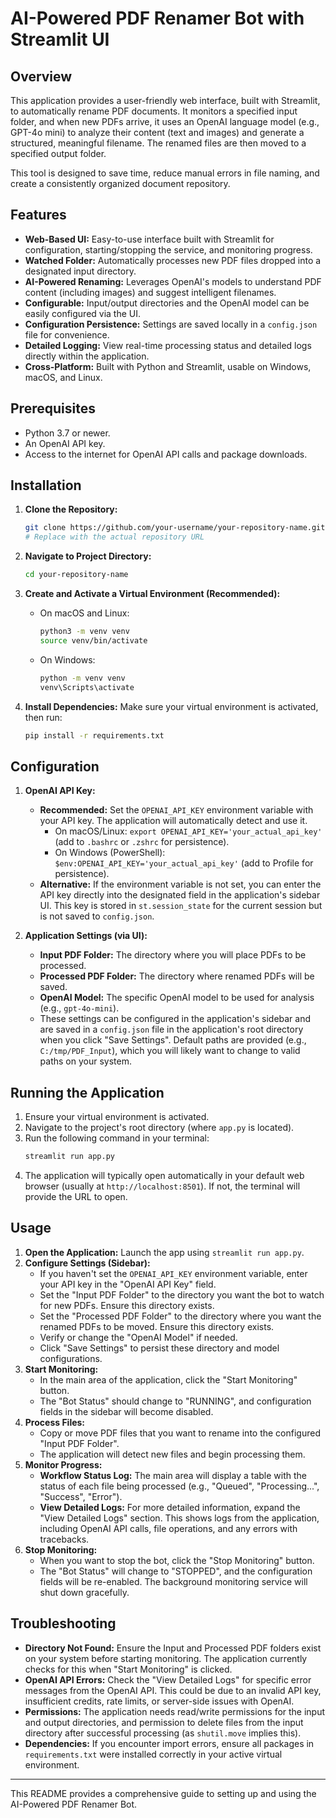 # AI-Powered PDF Renamer Bot with Streamlit UI

## Overview

This application provides a user-friendly web interface, built with Streamlit, to automatically rename PDF documents. It monitors a specified input folder, and when new PDFs arrive, it uses an OpenAI language model (e.g., GPT-4o mini) to analyze their content (text and images) and generate a structured, meaningful filename. The renamed files are then moved to a specified output folder.

This tool is designed to save time, reduce manual errors in file naming, and create a consistently organized document repository.

## Features

*   **Web-Based UI:** Easy-to-use interface built with Streamlit for configuration, starting/stopping the service, and monitoring progress.
*   **Watched Folder:** Automatically processes new PDF files dropped into a designated input directory.
*   **AI-Powered Renaming:** Leverages OpenAI's models to understand PDF content (including images) and suggest intelligent filenames.
*   **Configurable:** Input/output directories and the OpenAI model can be easily configured via the UI.
*   **Configuration Persistence:** Settings are saved locally in a `config.json` file for convenience.
*   **Detailed Logging:** View real-time processing status and detailed logs directly within the application.
*   **Cross-Platform:** Built with Python and Streamlit, usable on Windows, macOS, and Linux.

## Prerequisites

*   Python 3.7 or newer.
*   An OpenAI API key.
*   Access to the internet for OpenAI API calls and package downloads.

## Installation

1.  **Clone the Repository:**
    ```bash
    git clone https://github.com/your-username/your-repository-name.git
    # Replace with the actual repository URL
    ```

2.  **Navigate to Project Directory:**
    ```bash
    cd your-repository-name
    ```

3.  **Create and Activate a Virtual Environment (Recommended):**
    *   On macOS and Linux:
        ```bash
        python3 -m venv venv
        source venv/bin/activate
        ```
    *   On Windows:
        ```bash
        python -m venv venv
        venv\Scripts\activate
        ```

4.  **Install Dependencies:**
    Make sure your virtual environment is activated, then run:
    ```bash
    pip install -r requirements.txt
    ```

## Configuration

1.  **OpenAI API Key:**
    *   **Recommended:** Set the `OPENAI_API_KEY` environment variable with your API key. The application will automatically detect and use it.
        *   On macOS/Linux: `export OPENAI_API_KEY='your_actual_api_key'` (add to `.bashrc` or `.zshrc` for persistence).
        *   On Windows (PowerShell): `$env:OPENAI_API_KEY='your_actual_api_key'` (add to Profile for persistence).
    *   **Alternative:** If the environment variable is not set, you can enter the API key directly into the designated field in the application's sidebar UI. This key is stored in `st.session_state` for the current session but is not saved to `config.json`.

2.  **Application Settings (via UI):**
    *   **Input PDF Folder:** The directory where you will place PDFs to be processed.
    *   **Processed PDF Folder:** The directory where renamed PDFs will be saved.
    *   **OpenAI Model:** The specific OpenAI model to be used for analysis (e.g., `gpt-4o-mini`).
    *   These settings can be configured in the application's sidebar and are saved in a `config.json` file in the application's root directory when you click "Save Settings". Default paths are provided (e.g., `C:/tmp/PDF_Input`), which you will likely want to change to valid paths on your system.

## Running the Application

1.  Ensure your virtual environment is activated.
2.  Navigate to the project's root directory (where `app.py` is located).
3.  Run the following command in your terminal:
    ```bash
    streamlit run app.py
    ```
4.  The application will typically open automatically in your default web browser (usually at `http://localhost:8501`). If not, the terminal will provide the URL to open.

## Usage

1.  **Open the Application:** Launch the app using `streamlit run app.py`.
2.  **Configure Settings (Sidebar):**
    *   If you haven't set the `OPENAI_API_KEY` environment variable, enter your API key in the "OpenAI API Key" field.
    *   Set the "Input PDF Folder" to the directory you want the bot to watch for new PDFs. Ensure this directory exists.
    *   Set the "Processed PDF Folder" to the directory where you want the renamed PDFs to be moved. Ensure this directory exists.
    *   Verify or change the "OpenAI Model" if needed.
    *   Click "Save Settings" to persist these directory and model configurations.
3.  **Start Monitoring:**
    *   In the main area of the application, click the "Start Monitoring" button.
    *   The "Bot Status" should change to "RUNNING", and configuration fields in the sidebar will become disabled.
4.  **Process Files:**
    *   Copy or move PDF files that you want to rename into the configured "Input PDF Folder".
    *   The application will detect new files and begin processing them.
5.  **Monitor Progress:**
    *   **Workflow Status Log:** The main area will display a table with the status of each file being processed (e.g., "Queued", "Processing...", "Success", "Error").
    *   **View Detailed Logs:** For more detailed information, expand the "View Detailed Logs" section. This shows logs from the application, including OpenAI API calls, file operations, and any errors with tracebacks.
6.  **Stop Monitoring:**
    *   When you want to stop the bot, click the "Stop Monitoring" button.
    *   The "Bot Status" will change to "STOPPED", and the configuration fields will be re-enabled. The background monitoring service will shut down gracefully.

## Troubleshooting

*   **Directory Not Found:** Ensure the Input and Processed PDF folders exist on your system before starting monitoring. The application currently checks for this when "Start Monitoring" is clicked.
*   **OpenAI API Errors:** Check the "View Detailed Logs" for specific error messages from the OpenAI API. This could be due to an invalid API key, insufficient credits, rate limits, or server-side issues with OpenAI.
*   **Permissions:** The application needs read/write permissions for the input and output directories, and permission to delete files from the input directory after successful processing (as `shutil.move` implies this).
*   **Dependencies:** If you encounter import errors, ensure all packages in `requirements.txt` were installed correctly in your active virtual environment.

---

This README provides a comprehensive guide to setting up and using the AI-Powered PDF Renamer Bot.
